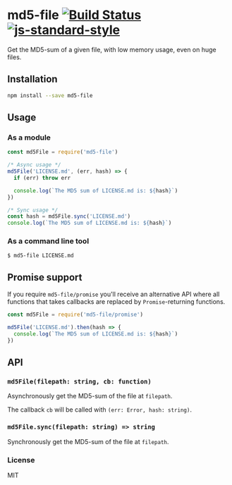 # md5-file [![Build Status](https://travis-ci.org/roryrjb/md5-file.svg?branch=master)](https://travis-ci.org/roryrjb/md5-file) [![js-standard-style](https://img.shields.io/badge/code%20style-standard-brightgreen.svg?style=flat)](https://github.com/feross/standard)

Get the MD5-sum of a given file, with low memory usage, even on huge files.

## Installation

```sh
npm install --save md5-file
```

## Usage

### As a module

```js
const md5File = require('md5-file')

/* Async usage */
md5File('LICENSE.md', (err, hash) => {
  if (err) throw err

  console.log(`The MD5 sum of LICENSE.md is: ${hash}`)
})

/* Sync usage */
const hash = md5File.sync('LICENSE.md')
console.log(`The MD5 sum of LICENSE.md is: ${hash}`)
```

### As a command line tool

```
$ md5-file LICENSE.md
```

## Promise support

If you require `md5-file/promise` you'll receive an alternative API where all
functions that takes callbacks are replaced by `Promise`-returning functions.

```js
const md5File = require('md5-file/promise')

md5File('LICENSE.md').then(hash => {
  console.log(`The MD5 sum of LICENSE.md is: ${hash}`)
})
```

## API

### `md5File(filepath: string, cb: function)`

Asynchronously get the MD5-sum of the file at `filepath`.

The callback `cb` will be called with `(err: Error, hash: string)`.

### `md5File.sync(filepath: string) => string`

Synchronously get the MD5-sum of the file at `filepath`.

### License

MIT
